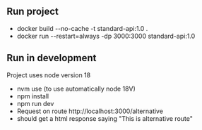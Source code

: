 ## Run project
- docker build --no-cache -t standard-api:1.0 . 
- docker run --restart=always -dp 3000:3000 standard-api:1.0

## Run in development
Project uses node version 18
- nvm use (to use automatically node 18V)
- npm install
- npm run dev
- Request on route http://localhost:3000/alternative
- should get a html response saying "This is alternative route"
